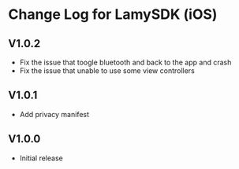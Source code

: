 # Change Log for LamySDK (iOS)

## V1.0.2
- Fix the issue that toogle bluetooth and back to the app and crash
- Fix the issue that unable to use some view controllers

## V1.0.1
- Add privacy manifest

## V1.0.0
- Initial release

